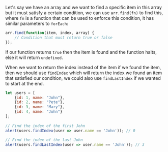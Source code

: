 Let's say we have an array and we want to find a specific item in this array but it must satisfy a certain condition, we can use `arr.find(fn)` to find this, where `fn` is a function that can be used to enforce this condition, it has similar parameters to `forEach`:
```js
arr.find(function(item, index, array) {
	// Condition that must return true or false
});
```
If our function returns `true` then the item is found and the function halts, else it will return `undefined`. 

When we want to return the index instead of the item if we found the item, then we should use `findIndex` which will return the index we found an item that satisfied our condition, we could also use `findLastIndex` if we wanted to start at the end.
```js
let users = [
	{id: 1, name: "John"},
	{id: 2, name: "Pete"},
	{id: 3, name: "Mary"},
	{id: 4, name: "John"}
];
  
// Find the index of the first John
alert(users.findIndex(user => user.name == 'John')); // 0
  
// Find the index of the last John
alert(users.findLastIndex(user => user.name == 'John')); // 3
```
